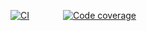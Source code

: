 <a href="https://github.com/tiny-blob/tinyblob/actions/workflows/ci.yml"><img src="https://github.com/tiny-blob/tinyblob/actions/workflows/ci.yml/badge.svg" alt="CI" style="margin-right: 50px;"/></a>
<a href="https://github.com/tiny-blob/tinyblob/actions/workflows/codecov.yml"><img src="https://github.com/tiny-blob/tinyblob/actions/workflows/codecov.yml/badge.svg" alt="Code coverage" style="margin-right: 50px;"/></a>
